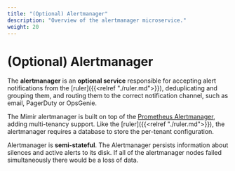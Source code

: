 ```yaml
---
title: "(Optional) Alertmanager"
description: "Overview of the alertmanager microservice."
weight: 20
---
```


# (Optional) Alertmanager

The **alertmanager** is an **optional service** responsible for accepting alert notifications from the [ruler]({{<relref "./ruler.md">}}), deduplicating and grouping them, and routing them to the correct notification channel, such as email, PagerDuty or OpsGenie.

The Mimir alertmanager is built on top of the [Prometheus Alertmanager](https://prometheus.io/docs/alerting/alertmanager/), adding multi-tenancy support. Like the [ruler]({{<relref "./ruler.md">}}), the alertmanager requires a database to store the per-tenant configuration.

Alertmanager is **semi-stateful**.
The Alertmanager persists information about silences and active alerts to its disk.
If all of the alertmanager nodes failed simultaneously there would be a loss of data.
